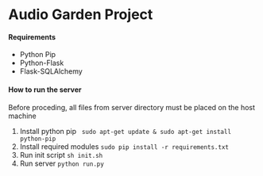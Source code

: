# Audio Garden Project

#### Requirements
* Python Pip
* Python-Flask
* Flask-SQLAlchemy

#### How to run the server
Before proceding, all files from server directory must be placed on the host machine
1. Install python pip ` sudo apt-get update & sudo apt-get install python-pip`
2. Install required modules `sudo pip install -r requirements.txt`
3. Run init script `sh init.sh`
4. Run server `python run.py`
